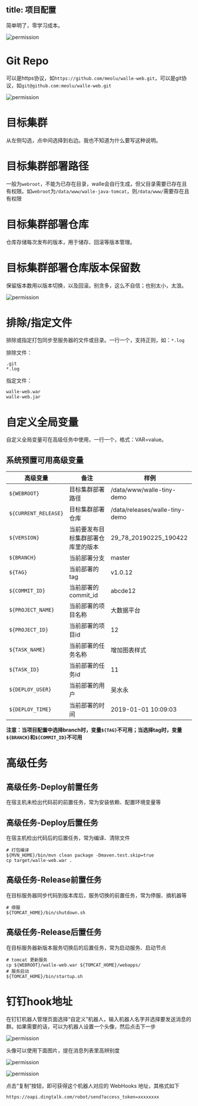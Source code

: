 title: 项目配置
---

简单明了，零学习成本。

![permission](/docs/2/zh-cn/static/project_base.png)

# Git Repo
可以是https协议，如`https://github.com/meolu/walle-web.git`，可以是git协议，如`git@github.com:meolu/walle-web.git`

![permission](/docs/2/zh-cn/static/git-repo.png)

# 目标集群
从左侧勾选，点中间选择到右边。我也不知道为什么要写这种说明。

# 目标集群部署路径
一般为`webroot`，不能为已存在目录，walle会自行生成，但父目录需要已存在且有权限。如`webroot`为`/data/www/walle-java-tomcat`，则`/data/www/`需要存在且有权限

# 目标集群部署仓库
仓库存储每次发布的版本，用于储存、回滚等版本管理。

# 目标集群部署仓库版本保留数
保留版本数用以版本切换，以及回滚。别贪多，这么不自信；也别太小，太浪。


![permission](/docs/2/zh-cn/static/project_java_tomcat.png)

# 排除/指定文件
排除或指定打包同步至服务器的文件或目录。一行一个，支持正则，如：`*.log`

排除文件：
```
.git
*.log
```

指定文件：
```
walle-web.war
walle-web.jar
```

# 自定义全局变量

自定义全局变量可在高级任务中使用，一行一个，格式：VAR=value。

## 系统预置可用高级变量

| 高级变量             | 备注                               | 样例                           |
| -------------------- | ---------------------------------- | ------------------------------ |
| `${WEBROOT}`         | 目标集群部署路径                   | /data/www/walle-tiny-demo      |
| `${CURRENT_RELEASE}` | 目标集群部署仓库                   | /data/releases/walle-tiny-demo |
| `${VERSION}`         | 当前要发布目标集群部署仓库里的版本 | 29_78_20190225_190422          |
| `${BRANCH}`          | 当前部署分支                       | master                         |
| `${TAG}`             | 当前部署的tag                      | v1.0.12                        |
| `${COMMIT_ID}`       | 当前部署的commit_id                | abcde12                        |
| `${PROJECT_NAME}`    | 当前部署的项目名称                 | 大数据平台                     |
| `${PROJECT_ID}`      | 当前部署的项目id                   | 12                             |
| `${TASK_NAME}`       | 当前部署的任务名称                 | 增加图表样式                   |
| `${TASK_ID}`         | 当前部署的任务id                   | 11                             |
| `${DEPLOY_USER}`     | 当前部署的用户                     | 吴水永                         |
| `${DEPLOY_TIME}`     | 当前部署的时间                     | 2019-01-01 10:09:03            |

**注意：当项目配置中选择branch时，变量`${TAG}`不可用；当选择tag时，变量`${BRANCH}`和`${COMMIT_ID}`不可用**

# 高级任务
## 高级任务-Deploy前置任务
在宿主机未检出代码前的前置任务，常为安装依赖、配置环境变量等

## 高级任务-Deploy后置任务
在宿主机检出代码后的后置任务，常为编译、清除文件

```
# 打包编译
${MVN_HOME}/bin/mvn clean package -Dmaven.test.skip=true
cp target/walle-web.war .
```

## 高级任务-Release前置任务
在目标服务器同步代码到版本库后，服务切换的前置任务，常为停服、摘机器等

```
# 停服
${TOMCAT_HOME}/bin/shutdown.sh
```

## 高级任务-Release后置任务
在目标服务器新版本服务切换后的后置任务，常为启动服务、启动节点

```
# tomcat 更新服务
cp ${WEBROOT}/walle-web.war ${TOMCAT_HOME}/webapps/
# 服务启动
${TOMCAT_HOME}/bin/startup.sh
```

# 钉钉hook地址
在钉钉机器人管理页面选择“自定义”机器人，输入机器人名字并选择要发送消息的群。如果需要的话，可以为机器人设置一个头像，然后点击下一步

![permission](/docs/2/zh-cn/static/dingding-create-1.png)

头像可以使用下面图片，提在消息列表里高辨别度

![permission](/docs/2/zh-cn/static/default.jpg)

![permission](/docs/2/zh-cn/static/dingding-create-2.png)

点击“复制”按钮，即可获得这个机器人对应的 WebHooks 地址，其格式如下

`https://oapi.dingtalk.com/robot/send?access_token=xxxxxxxx`
